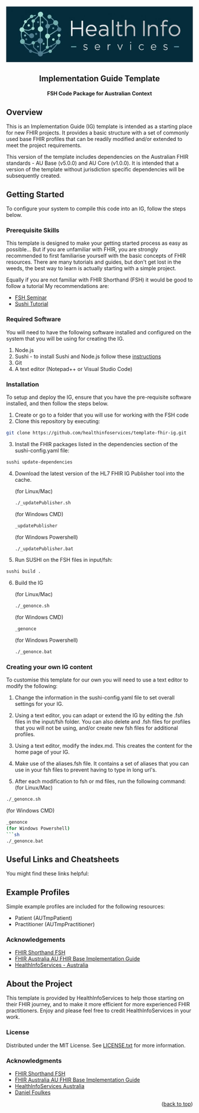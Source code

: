 <a id="readme-top"></a>
<div align="center">
  <a href="https://au-ig-template.healthinfoservices.site"><img src="docimg/logo extended.png" alt="Health Info Services Logo"></a>
  <h2>Implementation Guide Template</h2>
  <h4>FSH Code Package for Australian Context</h4>
</div>


## Overview

This is an Implementation Guide (IG) template is intended as a starting place for new FHIR projects.  It provides a basic structure with a set of commonly used base FHIR profiles that can be readily modified and/or extended to meet the project requirements.

This version of the template includes dependencies on the Australian FHIR standards - AU Base (v5.0.0) and AU Core (v1.0.0).   It is intended that a version of the template without jurisdiction specific dependencies will be subsequently created.

## Getting Started
To configure your system to compile this code into an IG, follow the steps below. 

### Prerequisite Skills
This template is designed to make your getting started process as easy as possible...  But if you are unfamiliar with FHIR, you are strongly recommended to first familiarise yourself with the basic concepts of FHIR resources.  There are many tutorials and guides,  but don't get lost in the weeds,  the best way to learn is actually starting with a simple project.

Equally if you are not familiar with FHIR Shorthand (FSH) it would be good to follow a tutorial   My recommendations are:
- [FSH Seminar](https://fshschool.github.io/courses/fsh-seminar/)
- [Sushi Tutorial](https://fshschool.org/docs/sushi/tutorial/)
  


### Required Software
You will need to have the following software installed and configured on the system that you will be using for creating the IG.
1. Node.js
2. Sushi - to install Sushi and Node.js follow these [instructions](https://fshschool.org/docs/sushi/installation/)
3. Git
4. A text editor (Notepad++ or Visual Studio Code)

### Installation
To setup and deploy the IG, ensure that you have the pre-requisite software installed,  and then follow the steps below.
1. Create or go to a folder that you will use for working with the FSH code
2. Clone this repository by executing:
  ```sh
  git clone https://github.com/healthinfoservices/template-fhir-ig.git
  ```
3. Install the FHIR packages listed in the dependencies section of the sushi-config.yaml file:
  ```sh
  sushi update-dependencies
  ```
4. Download the latest version of the HL7 FHIR IG Publisher tool into the cache.
   
   (for Linux/Mac)
   ```sh
   ./_updatePublisher.sh
   ```
   (for Windows CMD)
   ```sh
   _updatePublisher
   ```
   (for Windows Powershell)
   ```sh
   ./_updatePublisher.bat
   ```
5. Run SUSHI on the FSH files in input/fsh:
  ```sh
  sushi build .
  ```
6. Build the IG
   
   (for Linux/Mac)
   ```sh
   ./_genonce.sh
   ```
   (for Windows CMD)
   ```sh
   _genonce
   ```
   (for Windows Powershell)
   ```sh
   ./_genonce.bat
   ```

### Creating your own IG content
To customise this template for our own you will need to use a text editor to modify the following:

1. Change the information in the sushi-config.yaml file to set overall settings for your IG.

2. Using a text editor,  you can adapt or extend the IG by editing the .fsh files in the input/fsh folder.  You can also delete and .fsh files for profiles that you will not be using,  and/or create new fsh files for additional profiles.

3. Using a text editor,  modify the index.md.  This creates the content for the home page of your IG.

4. Make use of the aliases.fsh file.  It contains a set of aliases that you can use in your fsh files to prevent having to type in long url's.



5. After each modification to fsh or md files,  run the following command:
  (for Linux/Mac)
  ```sh
  ./_genonce.sh
  ```
  (for Windows CMD)
  ```sh
  _genonce
  (for Windows Powershell)
  ```sh
  ./_genonce.bat
  ```

## Useful Links and Cheatsheets
You might find these links helpful:


## Example Profiles

Simple example profiles are included for the following resources:

* Patient (AUTmpPatient)
* Practitioner (AUTmpPractitioner)


### Acknowledgements
* [FHIR Shorthand FSH](https://build.fhir.org/ig/HL7/fhir-shorthand/overview.html)
* [FHIR Australia AU FHIR Base Implementation Guide](https://build.fhir.org/ig/hl7au/au-fhir-base/index.html)
* [HealthInfoServices - Australia](https://healthinfoservices.site)





## About the Project
This template is provided by HealthInfoServices to help those starting on their FHIR journey,  and to make it more efficient for more experienced FHIR practitioners.  Enjoy and please feel free to credit HealthInfoServices in your work.

### License

Distributed under the MIT License. See [LICENSE.txt][license-url] for more information.

### Acknowledgments
* [FHIR Shorthand FSH](https://build.fhir.org/ig/HL7/fhir-shorthand/overview.html)
* [FHIR Australia AU FHIR Base Implementation Guide](https://build.fhir.org/ig/hl7au/au-fhir-base/index.html)
* [HealthInfoServices Australia](https://healthinfoservices.site)
* [Daniel Foulkes][linkedin-df-url]

<p align="right">(<a href="#readme-top">back to top</a>)</p>


<!-- MARKDOWN LINKS & IMAGES -->
[linkedin-df-url]: https://www.linkedin.com/in/daniel-foulkes/
[linkedin-shield]: https://img.shields.io/badge/-LinkedIn-black.svg
[fsh-badge]: https://fshschool.org/favicon.ico
[fsh-url]: https://fshschool.org/
[license-url]: https://au-ig-template.healthinfoservices.site/LICENSE.txt

